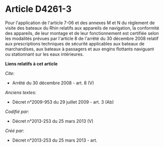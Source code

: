# Article D4261-3

Pour l'application de l'article 7-06 et des annexes M et N du règlement de visite des bateaux du Rhin relatifs aux appareils
de navigation, la conformité des appareils, de leur montage et de leur fonctionnement est certifiée selon les modalités
prévues par l'article 8 de l'arrêté du 30 décembre 2008 relatif aux prescriptions techniques de sécurité applicables aux
bateaux de marchandises, aux bateaux à passagers et aux engins flottants naviguant ou stationnant sur les eaux intérieures.

**Liens relatifs à cet article**

_Cite_:

  - Arrêté du 30 décembre 2008 - art. 8 (V)

_Anciens textes_:

  - Décret n°2009-953 du 29 juillet 2009 - art. 3 (Ab)

_Codifié par_:

  - Décret n°2013-253 du 25 mars 2013 (V)

_Créé par_:

  - Décret n°2013-253 du 25 mars 2013 - art.
